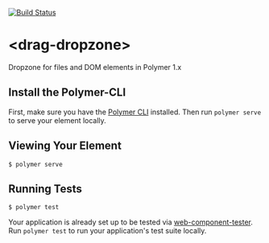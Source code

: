 [![Build Status](https://travis-ci.org/TheProfs/drag-dropzone.svg?branch=master)](https://travis-ci.org/TheProfs/drag-dropzone)

# \<drag-dropzone\>

Dropzone for files and DOM elements in Polymer 1.x

## Install the Polymer-CLI

First, make sure you have the
[Polymer CLI](https://www.npmjs.com/package/polymer-cli) installed.
Then run `polymer serve` to serve your element locally.

## Viewing Your Element

```
$ polymer serve
```

## Running Tests

```
$ polymer test
```

Your application is already set up to be tested via
[web-component-tester](https://github.com/Polymer/web-component-tester).
Run `polymer test` to run your application's test suite locally.
